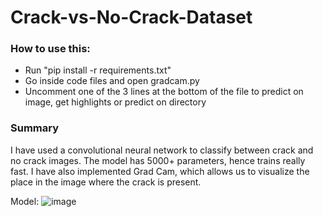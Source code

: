# Crack-vs-No-Crack-Dataset

### How to use this:
* Run "pip install -r requirements.txt"
* Go inside code files and open gradcam.py
* Uncomment one of the 3 lines at the bottom of the file to predict on image, get highlights or predict on directory

### Summary
I have used a convolutional neural network to classify between crack and no crack images. The model has 5000+ parameters, hence trains really fast. 
I have also implemented Grad Cam, which allows us to visualize the place in the image where the crack is present.

Model:
![image](https://user-images.githubusercontent.com/55907397/137615699-83ad3a28-79e4-4923-8426-1a37544c65a5.png)
